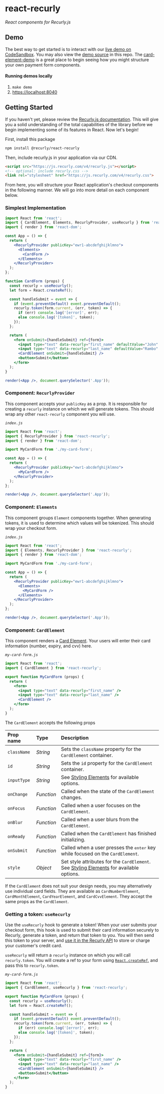 # react-recurly

*React components for Recurly.js*

## Demo

The best way to get started is to interact with our [live demo on CodeSandbox][codesandbox]. You may also view the [demo source](demo) in this repo. The [card-element-demo](demo/demos/card-element-demo.js) is a great place to begin seeing how you might structure your own payment form components.

#### Running demos locally

1. `make demo`
2. [https://localhost:8040](https://localhost:8040)

## Getting Started

If you haven't yet, please review the [Recurly.js documentation][recurly-js-docs]. This will give you a solid understanding of the total capabilities of the library before we begin implementing some of its features in React. Now let's begin!

First, install this package

```bash
npm install @recurly/react-recurly
```

Then, include recurly.js in your application via our CDN.

```html
<script src="https://js.recurly.com/v4/recurly.js"></script>
<!-- optional: include recurly.css -->
<link rel="stylesheet" href="https://js.recurly.com/v4/recurly.css">
```

From here, you will structure your React application's checkout components in the following manner. We will go into more detail on each component below.

### Simplest Implementation

```jsx
import React from 'react';
import { CardElement, Elements, RecurlyProvider, useRecurly } from 'react-recurly';
import { render } from 'react-dom';

const App = () => {
  return (
    <RecurlyProvider publicKey="ewr1-abcdefghijklmno">
      <Elements>
        <CardForm />
      </Elements>
    </RecurlyProvider>
  );
};

function CardForm (props) {
  const recurly = useRecurly();
  let form = React.createRef();

  const handleSubmit = event => {
    if (event.preventDefault) event.preventDefault();
    recurly.token(form.current, (err, token) => {
      if (err) console.log('[error]', err);
      else console.log('[token]', token);
    });
  };

  return (
    <form onSubmit={handleSubmit} ref={form}>
      <input type="text" data-recurly="first_name" defaultValue="John" />
      <input type="text" data-recurly="last_name" defaultValue="Rambo" />
      <CardElement onSubmit={handleSubmit} />
      <button>Submit</button>
    </form>
  );
}

render(<App />, document.querySelector('.App'));
```

### Component: `RecurlyProvider`

This component accepts your `publicKey` as a prop. It is responsible for creating a `recurly` instance on which we will generate tokens. This should wrap any other `react-recurly` component you will use.

*`index.js`*
```jsx
import React from 'react';
import { RecurlyProvider } from 'react-recurly';
import { render } from 'react-dom';

import MyCardForm from './my-card-form';

const App = () => {
  return (
    <RecurlyProvider publicKey="ewr1-abcdefghijklmno">
      <MyCardForm />
    </RecurlyProvider>
  );
};

render(<App />, document.querySelector('.App'));
```

### Component: `Elements`

This component groups `Element` components together. When generating tokens, it is used to determine which values will be tokenized. This should wrap your checkout form.

*`index.js`*
```jsx
import React from 'react';
import { Elements, RecurlyProvider } from 'react-recurly';
import { render } from 'react-dom';

import MyCardForm from './my-card-form';

const App = () => {
  return (
    <RecurlyProvider publicKey="ewr1-abcdefghijklmno">
      <Elements>
        <MyCardForm />
      </Elements>
    </RecurlyProvider>
  );
};

render(<App />, document.querySelector('.App'));
```

### Component: `CardElement`

This component renders a [Card Element](https://developers.recurly.com/reference/recurly-js/#the-card-element). Your users will enter their card information (number, expiry, and cvv) here.

*`my-card-form.js`*
```jsx
import React from 'react';
import { CardElement } from 'react-recurly';

export function MyCardForm (props) {
  return (
    <form>
      <input type="text" data-recurly="first_name" />
      <input type="text" data-recurly="last_name" />
      <CardElement />
    </form>
  );
}
```

The `CardElement` accepts the following props

| Prop name   | Type       | Description                                                                                                 |
| :---------- | :--------- | :---------------------------------------------------------------------------------------------------------- |
| `className` | _String_   | Sets the `className` property for the `CardElement` container.                                              |
| `id`        | _String_   | Sets the `id` property for the `CardElement` container.                                                     |
| `inputType` | _String_   | See [Styling Elements][styling-elements] for available options.                                             |
| `onChange`  | _Function_ | Called when the state of the `CardElement` changes.                                                         |
| `onFocus`   | _Function_ | Called when a user focuses on the `CardElement`.                                                            |
| `onBlur`    | _Function_ | Called when a user blurs from the `CardElement`.                                                            |
| `onReady`   | _Function_ | Called when the `CardElement` has finished initializing.                                                    |
| `onSubmit`  | _Function_ | Called when a user presses the <kbd>enter</kbd> key while focused on the `CardElement`.                     |
| `style`     | _Object_   | Set style attributes for the `CardElement`. See [Styling Elements][styling-elements] for available options. |

If the `CardElement` does not suit your design needs, you may alternatively use individual card fields. They are available as `CardNumberElement`, `CardMonthElement`, `CardYearElement`, and `CardCvvElement`. They accept the same props as the `CardElement`.

### Getting a token: `useRecurly`

Use the `useRecurly` hook to generate a token! When your user submits your checkout form, this hook is used to submit their card information securely to Recurly, generate a token, and return that token to you. You will then send this token to your server, and [use it in the Recurly API][using-a-token] to store or charge your customer's credit card.

`useRecurly` will return a `recurly` instance on which you will call `recurly.token`. You will create a ref to your form using [`React.createRef`][react-refs], and pass this to `recurly.token`.

*`my-card-form.js`*
```jsx
import React from 'react';
import { CardElement, useRecurly } from 'react-recurly';

export function MyCardForm (props) {
  const recurly = useRecurly();
  let form = React.createRef();

  const handleSubmit = event => {
    if (event.preventDefault) event.preventDefault();
    recurly.token(form.current, (err, token) => {
      if (err) console.log('[error]', err);
      else console.log('[token]', token);
    });
  };

  return (
    <form onSubmit={handleSubmit} ref={form}>
      <input type="text" data-recurly="first_name" />
      <input type="text" data-recurly="last_name" />
      <CardElement onSubmit={handleSubmit} />
      <button>Submit</button>
    </form>
  );
}
```

[codesandbox]: https://codesandbox.io/s/react-recurly-demo-eo2wh
[recurly-js-docs]: https://developers.recurly.com/reference/recurly-js/
[styling-elements]: https://developers.recurly.com/reference/recurly-js/#styling-elements
[using-a-token]: https://developers.recurly.com/reference/recurly-js/#using-a-token
[react-refs]: https://reactjs.org/docs/refs-and-the-dom.html
